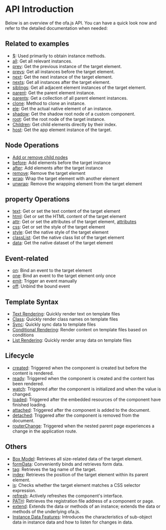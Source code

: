 # API Introduction

Below is an overview of the ofa.js API. You can have a quick look now and refer to the detailed documentation when needed:


## Related to examples

- [$](./instance/dollar.md): Used primarily to obtain instance methods.
- [all](./instance/all.md): Get all relevant instances.
- [prev](./instance/prev.md): Get the previous instance of the target element.
- [prevs](./instance/prevs.md): Get all instances before the target element.
- [next](./instance/next.md): Get the next instance of the target element.
- [nexts](./instance/nexts.md): Get all instances after the target element.
- [siblings](./instance/siblings.md): Get all adjacent element instances of the target element.
- [parent](./instance/parent.md): Get the parent element instance.
- [parents](./instance/parents.md): Get a collection of all parent element instances.
- [clone](./instance/clone.md): Method to clone an instance.
- [ele](./instance/ele.md): Get the actual native element of an instance.
- [shadow](./instance/shadow.md): Get the shadow root node of a custom component.
- [root](./instance/root.md): Get the root node of the target instance.
- [Children](./instance/children.md): Get child elements directly by their index.
- [host](./instance/host.md): Get the app element instance of the target.

## Node Operations

- [Add or remove child nodes](./operation/array-like.md)
- [before](./operation/before.md): Add elements before the target instance
- [after](./operation/after.md): Add elements after the target instance
- [remove](./operation/remove.md): Remove the target element
- [wrap](./operation/wrap.md): Wrap the target element with another element
- [unwrap](./operation/unwrap.md): Remove the wrapping element from the target element

## property Operations

- [text](./props/text.md): Get or set the text content of the target element
- [html](./props/html.md): Get or set the HTML content of the target element
- [attr](./props/attr.md): Get or set the attributes of the target element, [attributes](https://developer.mozilla.org/en-US/docs/Web/API/Element/attributes)
- [css](./props/css.md): Get or set the style of the target element
- [style](./props/style.md): Get the native style of the target element
- [classList](./props/class-list.md): Get the native class list of the target element
- [data](./props/data.md): Get the native dataset of the target element

## Event-related

- [on](./event/on.md): Bind an event to the target element
- [one](./event/one.md): Bind an event to the target element only once
- [emit](./event/emit.md): Trigger an event manually
- [off](./event/off.md): Unbind the bound event

## Template Syntax

- [Text Rendering](./temp-syntax/text-render.md): Quickly render text on template files
- [Class](./temp-syntax/class.md): Quickly render class names on template files
- [Sync](./temp-syntax/sync.md): Quickly sync data to template files
- [Conditional Rendering](./temp-syntax/condition.md): Render content on template files based on conditions
- [List Rendering](./temp-syntax/fill.md): Quickly render array data on template files

## Lifecycle
- [created](./life-cycle/created.md): Triggered when the component is created but before the content is rendered.
- [ready](./life-cycle/ready.md): Triggered when the component is created and the content has been rendered.
- [watch](./life-cycle/watch.md): Triggered after the component is initialized and when the value is changed.
- [loaded](./life-cycle/loaded.md): Triggered after the embedded resources of the component have finished loading.
- [attached](./life-cycle/attached.md): Triggered after the component is added to the document.
- [detached](./life-cycle/detached.md): Triggered after the component is removed from the document.
- [routerChange](./life-cycle/router-change.md): Triggered when the nested parent page experiences a change in the application route.

## Others

- [Box Model](./others/box.md): Retrieves all size-related data of the target element.
- [formData](./others/form-data.md): Conveniently binds and retrieves form data.
- [tag](./others/tag.md): Retrieves the tag name of the target.
- [index](./others/index.md): Retrieves the position of the target element within its parent element.
- [is](./others/is.md): Checks whether the target element matches a CSS selector expression.
- [refresh](./others/refresh.md): Actively refreshes the component's interface.
- [PATH](./others/path.md): Retrieves the registration file address of a component or page.
- [extend](./others/extend.md): Extends the data or methods of an instance; extends the data or methods of the underlying ofa.js.
- [Instance Data Features](./others/stanz.md): Introduces the characteristics of sub-object data in instance data and how to listen for changes in data.